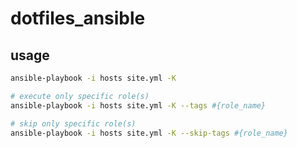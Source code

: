 # dotfiles_ansible

## usage

```bash
ansible-playbook -i hosts site.yml -K

# execute only specific role(s)
ansible-playbook -i hosts site.yml -K --tags #{role_name}

# skip only specific role(s)
ansible-playbook -i hosts site.yml -K --skip-tags #{role_name}
```
